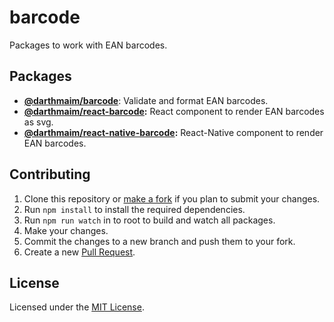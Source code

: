 # barcode

Packages to work with EAN barcodes.

## Packages

* **[@darthmaim/barcode](./packages/barcode)**: Validate and format EAN barcodes.
* **[@darthmaim/react-barcode](./packages/react-barcode):** React component to render EAN barcodes as svg.
* **[@darthmaim/react-native-barcode](./packages/react-native-barcode):** React-Native component to render EAN barcodes.

## Contributing

1. Clone this repository or [make a fork](https://docs.github.com/en/github/getting-started-with-github/quickstart/fork-a-repo) if you plan to submit your changes.
2. Run `npm install` to install the required dependencies.
6. Run `npm run watch` in to root to build and watch all packages.
5. Make your changes.
7. Commit the changes to a new branch and push them to your fork.
8. Create a new [Pull Request](https://docs.github.com/en/github/collaborating-with-pull-requests/proposing-changes-to-your-work-with-pull-requests/about-pull-requests).

## License

Licensed under the [MIT License](./LICENSE).
